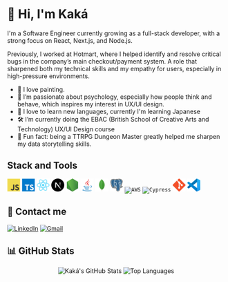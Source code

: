 # 👋 Hi, I'm Kaká

I'm a Software Engineer currently growing as a full-stack developer, with a strong focus on React, Next.js, and Node.js.

Previously, I worked at Hotmart, where I helped identify and resolve critical bugs in the company’s main checkout/payment system. A role that sharpened both my technical skills and my empathy for users, especially in high-pressure environments.

- 🎨 I love painting.
- 🧠 I’m passionate about psychology, especially how people think and behave, which inspires my interest in UX/UI design.
- 📖 I love to learn new languages, currently I'm learning Japanese
- 🛠️ I’m currently doing the EBAC (British School of Creative Arts and Technology) UX/UI Design course
- 💬 Fun fact: being a TTRPG Dungeon Master greatly helped me sharpen my data storytelling skills.

## Stack and Tools

<code><img height="30" src="https://raw.githubusercontent.com/devicons/devicon/master/icons/javascript/javascript-original.svg" alt="JavaScript"></code>
<code><img height="30" src="https://raw.githubusercontent.com/devicons/devicon/master/icons/typescript/typescript-original.svg" alt="TypeScript"></code>
<code><img height="30" src="https://raw.githubusercontent.com/devicons/devicon/master/icons/react/react-original.svg" alt="React"></code>
<code><img height="30" src="https://raw.githubusercontent.com/devicons/devicon/master/icons/nextjs/nextjs-original.svg" alt="Next.js"></code>
<code><img height="30" src="https://raw.githubusercontent.com/devicons/devicon/master/icons/nodejs/nodejs-original.svg" alt="Node.js"></code>
<code><img height="30" src="https://raw.githubusercontent.com/devicons/devicon/master/icons/java/java-original.svg" alt="Java"></code>
<code><img height="30" src="https://raw.githubusercontent.com/devicons/devicon/master/icons/mongodb/mongodb-original.svg" alt="MongoDB"></code>
<code><img height="30" src="https://raw.githubusercontent.com/devicons/devicon/master/icons/postgresql/postgresql-original.svg" alt="PostgreSQL"></code>
<code><img height="30" src="https://cdn.jsdelivr.net/gh/simple-icons/simple-icons/icons/amazonaws.svg" alt="AWS"></code>
<code><img height="30" src="https://cdn.jsdelivr.net/gh/simple-icons/simple-icons/icons/cypress.svg" alt="Cypress"></code>
<code><img height="30" src="https://raw.githubusercontent.com/devicons/devicon/master/icons/git/git-original.svg" alt="Git"></code>
<code><img height="30" src="https://raw.githubusercontent.com/devicons/devicon/master/icons/vscode/vscode-original.svg" alt="VS Code"></code>


## 💬 Contact me
[![LinkedIn](https://img.shields.io/badge/Linkedin-Kaká%20Sena-blue?logo=linkedin&logoColor=white)](https://linkedin.com/in/kaka-sena)
[![Gmail](https://img.shields.io/badge/Email-kakaxsena@email.com-D14836?logo=gmail&logoColor=white)](mailto:kakaxsena@email.com)

## 📊 GitHub Stats

<p align="center">
  <img height="180em" src="https://github-readme-stats-do83obs78-kakasenas-projects.vercel.app/api?username=kakasena&show_icons=true&theme=dracula&count_private=true" alt="Kaká's GitHub Stats"/>
  <img height="180em" src="https://github-readme-stats-do83obs78-kakasenas-projects.vercel.app/api/top-langs/?username=kakasena&layout=compact&langs_count=8&theme=dracula" alt="Top Languages"/>
</p>




